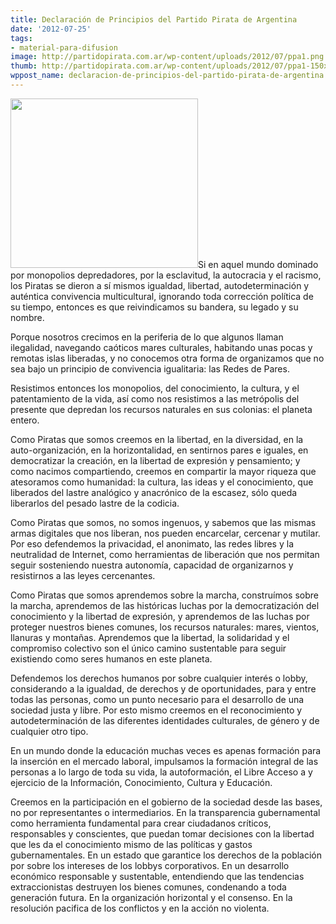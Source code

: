 ```yaml
---
title: Declaración de Principios del Partido Pirata de Argentina
date: '2012-07-25'
tags:
- material-para-difusion
image: http://partidopirata.com.ar/wp-content/uploads/2012/07/ppa1.png
thumb: http://partidopirata.com.ar/wp-content/uploads/2012/07/ppa1-150x150.png
wppost_name: declaracion-de-principios-del-partido-pirata-de-argentina
---
```


<a href="http://partidopirata.com.ar/wp-content/uploads/2012/07/ppa1.png"><img src="http://partidopirata.com.ar/wp-content/uploads/2012/07/ppa1.png" alt="" title="logo partido pirata de argentina" width="300" height="271" class="alignright size-full wp-image-5519" /></a>Si en aquel mundo dominado por monopolios depredadores, por la esclavitud, la autocracia y el racismo, los Piratas se dieron a sí mismos igualdad, libertad, autodeterminación y auténtica convivencia multicultural, ignorando toda corrección política de su tiempo, entonces es que reivindicamos su bandera, su legado y su nombre.

Porque nosotros crecimos en la periferia de lo que algunos llaman ilegalidad, navegando caóticos mares culturales, habitando unas pocas y remotas islas liberadas, y no conocemos otra forma de organizamos que no sea bajo un principio de convivencia igualitaria: las Redes de Pares.

Resistimos entonces los monopolios, del conocimiento, la cultura, y el patentamiento de la vida, así como nos resistimos a las metrópolis del presente que depredan los recursos naturales en sus colonias: el planeta entero.

Como Piratas que somos creemos en la libertad, en la diversidad, en la auto-organización, en la horizontalidad, en sentirnos pares e iguales, en democratizar la creación, en la libertad de expresión y pensamiento; y como nacimos compartiendo, creemos en compartir la mayor riqueza que atesoramos como humanidad: la cultura, las ideas y el conocimiento, que liberados del lastre analógico y anacrónico de la escasez, sólo queda liberarlos del pesado lastre de la codicia.

Como Piratas que somos, no somos ingenuos, y sabemos que las mismas armas digitales que nos liberan, nos pueden encarcelar, cercenar y mutilar. Por eso defendemos la privacidad, el anonimato, las redes libres y la neutralidad de Internet, como herramientas de liberación que nos permitan seguir sosteniendo nuestra autonomía, capacidad de organizarnos y resistirnos a las leyes cercenantes.

Como Piratas que somos aprendemos sobre la marcha, construímos sobre la marcha, aprendemos de las históricas luchas por la democratización del conocimiento y la libertad de expresión, y aprendemos de las luchas por proteger nuestros bienes comunes, los recursos naturales: mares, vientos, llanuras y montañas. Aprendemos que la libertad, la solidaridad y el compromiso colectivo son el único camino sustentable para seguir existiendo como seres humanos en este planeta.

Defendemos los derechos humanos por sobre cualquier interés o lobby, considerando a la igualdad, de derechos y de oportunidades, para y entre todas las personas, como un punto necesario para el desarrollo de una sociedad justa y libre. Por esto mismo creemos en el reconocimiento y autodeterminación de las diferentes identidades culturales, de género y de cualquier otro tipo.

En un mundo donde la educación muchas veces es apenas formación para la inserción en el mercado laboral, impulsamos la formación integral de las personas a lo largo de toda su vida, la autoformación, el Libre Acceso a y ejercicio de la Información, Conocimiento, Cultura y Educación.

Creemos en la participación en el gobierno de la sociedad desde las bases, no por representantes o intermediarios. En la transparencia gubernamental como herramienta fundamental para crear ciudadanos críticos, responsables y conscientes, que puedan tomar decisiones con la libertad que les da el conocimiento mismo de las políticas y gastos gubernamentales. En un estado que garantice los derechos de la población por sobre los intereses de los lobbys corporativos. En un desarrollo económico responsable y sustentable, entendiendo que las tendencias extraccionistas destruyen los bienes comunes, condenando a toda generación futura. En la organización horizontal y el consenso. En la resolución pacifica de los conflictos y en la acción no violenta. 
